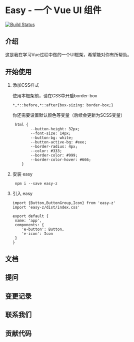 # Easy - 一个 Vue UI 组件

[![Build Status](https://www.travis-ci.com/Tomabage/easy.svg?branch=master)](https://www.travis-ci.com/Tomabage/easy)

## 介绍

这是我在学习Vue过程中做的一个UI框架，希望能对你有所帮助。

## 开始使用

1. 添加CSS样式
   
   使用本框架前，请在CSS中开启border-box
   ````
   *,*::before,*::after{box-sizing: border-box;}
   ````
   你还需要设置默认颜色等变量（后续会更新为SCSS变量）
    ````
     html {
            --button-height: 32px;
            --font-size: 14px;
            --button-bg: white;
            --button-active-bg: #eee;
            --border-radius: 4px;
            --color: #333;
            --border-color: #999;
            --border-color-hover: #666;
        }
    ````
2. 安装 easy
   ````
    npm i --save easy-z
   ````
3. 引入 easy
    ````
   import {Button,ButtonGroup,Icon} from 'easy-z'
   import 'easy-z/dist/index.css'
   
   export default {
     name: 'app',
     components: {
        'e-button': Button,
        'e-icon': Icon
     }
   }
   ````

## 文档

## 提问

## 变更记录

## 联系我们

## 贡献代码